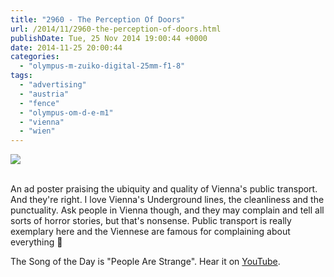 ```yaml
---
title: "2960 - The Perception Of Doors"
url: /2014/11/2960-the-perception-of-doors.html
publishDate: Tue, 25 Nov 2014 19:00:44 +0000
date: 2014-11-25 20:00:44
categories: 
  - "olympus-m-zuiko-digital-25mm-f1-8"
tags: 
  - "advertising"
  - "austria"
  - "fence"
  - "olympus-om-d-e-m1"
  - "vienna"
  - "wien"
---
```

<div class="container">
<div class="center"><a target="_blank" href="https://d25zfm9zpd7gm5.cloudfront.net/1200x1200/2014/20141104_153117_lr.jpg"><img src="https://d25zfm9zpd7gm5.cloudfront.net/0600x0600/2014/20141104_153117_lr.jpg" /></a></div>
</div>
<br />

An ad poster praising the ubiquity and quality of Vienna's public transport. And they're right. I love Vienna's Underground lines, the cleanliness and the punctuality. Ask people in Vienna though, and they may complain and tell all sorts of horror stories, but that's nonsense. Public transport is really exemplary here and the Viennese are famous for complaining about everything 🙂

The Song of the Day is "People Are Strange". Hear it on <a href="https://www.youtube.com/watch?v=Sq9oR9x171w" target="_blank">YouTube</a>.


